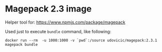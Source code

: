 # Magepack 2.3 image

Helper tool for: https://www.npmjs.com/package/magepack

Used just to execute `bundle` command, like following:

```
docker run --rm  -u 1000:1000 -v `pwd`:/source udovicic/magepack:2.3.1 magepack bundle
```
